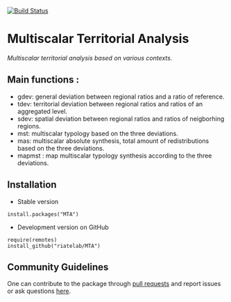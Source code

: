[![Build Status](https://travis-ci.org/riatelab/MTA.svg?branch=master)](https://travis-ci.org/riatelab/MTA)

# Multiscalar Territorial Analysis

*Multiscalar territorial analysis based on various contexts.*   


## Main functions :
- gdev: general deviation between regional ratios and a ratio of reference.  
- tdev: territorial deviation between regional ratios and ratios of an aggregated level.  
- sdev: spatial deviation between regional ratios and ratios of neigborhing regions.  
- mst: multiscalar typology based on the three deviations.  
- mas: multiscalar absolute synthesis, total amount of redistributions based on the three deviations.  
- mapmst : map multiscalar typology synthesis according to the three deviations. 

## Installation

* Stable version
```{r}
install.packages("MTA")
```

* Development version on GitHub
```{r}
require(remotes)
install_github("riatelab/MTA")
```

## Community Guidelines

One can contribute to the package through [pull requests](https://github.com/riatelab/MTA/pulls) and report issues or ask questions [here](https://github.com/riatelab/MTA/issues).
